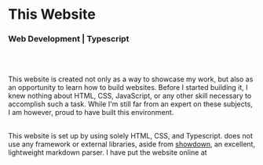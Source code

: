 <!-- title -->
# This Website

<!-- subtitle -->
### Web Development | Typescript
<br><br>

<!-- body -->
This website is created not only as a way to showcase my work,
but also as an opportunity to learn how to build websites. Before I started building it,
I knew nothing about HTML, CSS, JavaScript, or any other skill necessary to accomplish such a task.
While I'm still far from an expert on these subjects, I am however, proud to have built this environment.
<br><br>

This website is set up by using solely HTML, CSS, and Typescript. does not use
any framework or external libraries, aside from [showdown][1], an excellent, lightweight markdown parser.
I have put the website online at

[1]: (https://github.com/showdownjs/showdown)
